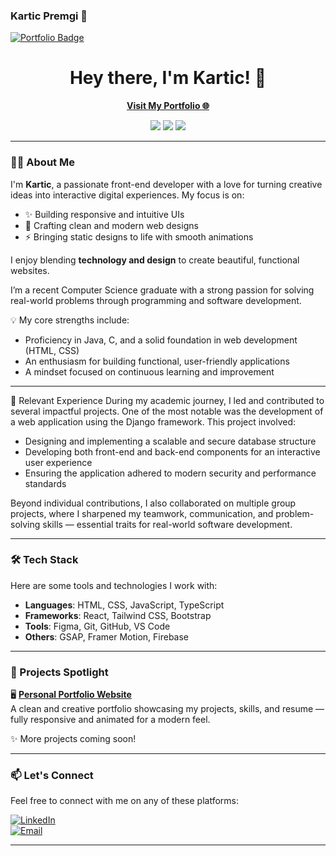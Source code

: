 ### Kartic Premgi 👋

<!--
**Kartic23/Kartic23** is a ✨ _special_ ✨ repository because its `README.md` (this file) appears on your GitHub profile.

Here are some ideas to get you started:

- 🔭 I’m currently working on ...
- 🌱 I’m currently learning ...
- 👯 I’m looking to collaborate on ...
- 🤔 I’m looking for help with ...
- 💬 Ask me about ...
- 📫 How to reach me: ...
- 😄 Pronouns: ...
- ⚡ Fun fact: ...
-->


<div id="badges">
  <a href="https://kartic23.github.io/Portfolio/">
    <img src="https://img.shields.io/badge/Portfolio-green?logoColor=white" alt="Portfolio Badge"/>
  </a>
</div>


<h1 align="center">Hey there, I'm Kartic! 👋</h1>
<p align="center">
  <a href="https://kartic23.github.io/Portfolio/"><strong>Visit My Portfolio 🌐</strong></a>
</p>

<p align="center">
  <img src="https://img.shields.io/badge/Frontend%20Dev-%F0%9F%92%BB-blue" />
  <img src="https://img.shields.io/badge/UI/UX%20Design-%F0%9F%93%8A-orange" />
  <img src="https://img.shields.io/badge/Open%20Source-%E2%9D%A4-red" />
</p>

---

### 👨‍💻 About Me

I'm **Kartic**, a passionate front-end developer with a love for turning creative ideas into interactive digital experiences. My focus is on:

- ✨ Building responsive and intuitive UIs
- 🎨 Crafting clean and modern web designs
- ⚡ Bringing static designs to life with smooth animations

I enjoy blending **technology and design** to create beautiful, functional websites.

I’m a recent Computer Science graduate with a strong passion for solving real-world problems through programming and software development.

💡 My core strengths include:

- Proficiency in Java, C, and a solid foundation in web development (HTML, CSS)
- An enthusiasm for building functional, user-friendly applications
- A mindset focused on continuous learning and improvement


---

💼 Relevant Experience
During my academic journey, I led and contributed to several impactful projects. One of the most notable was the development of a web application using the Django framework. This project involved:
- Designing and implementing a scalable and secure database structure
- Developing both front-end and back-end components for an interactive user experience
- Ensuring the application adhered to modern security and performance standards

Beyond individual contributions, I also collaborated on multiple group projects, where I sharpened my teamwork, communication, and problem-solving skills — essential traits for real-world software development.

---

### 🛠️ Tech Stack

Here are some tools and technologies I work with:

- **Languages**: HTML, CSS, JavaScript, TypeScript
- **Frameworks**: React, Tailwind CSS, Bootstrap
- **Tools**: Figma, Git, GitHub, VS Code
- **Others**: GSAP, Framer Motion, Firebase

---

### 📌 Projects Spotlight

🖥️ [**Personal Portfolio Website**](https://kartic23.github.io/Portfolio/)  
A clean and creative portfolio showcasing my projects, skills, and resume — fully responsive and animated for a modern feel.

✨ More projects coming soon!

---

### 📫 Let's Connect

Feel free to connect with me on any of these platforms:

[![LinkedIn](https://img.shields.io/badge/LinkedIn-0077B5?style=flat&logo=linkedin&logoColor=white)](https://www.linkedin.com/in/your-link/)  
[![Email](https://img.shields.io/badge/Email-D14836?style=flat&logo=gmail&logoColor=white)](mailto:your.email@example.com)

---



